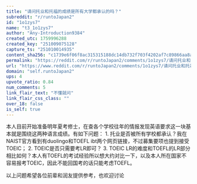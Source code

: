 ```yaml
---
title: "请问托业和托福的成绩是所有大学都承认的吗？"
subreddit: "r/runtoJapan2"
id: "1o1zys7"
name: "t3_1o1zys7"
author: "Any-Introduction9384"
created_utc: 1759996288
created_key: "251009075128"
capture_ts: "251010014935"
content_sha256: "c1739e6f06f8ac315315188dc14db732f703f4202af7c89866aa8afacc3ab612"
permalink: "https://reddit.com/r/runtoJapan2/comments/1o1zys7/请问托业和托福的成绩是所有大学都承认的吗/"
url: "https://www.reddit.com/r/runtoJapan2/comments/1o1zys7/请问托业和托福的成绩是所有大学都承认的吗/"
domain: "self.runtoJapan2"
ups: 4
upvote_ratio: 0.84
num_comments: 5
link_flair_text: "不懂就问"
link_flair_css_class: ""
over_18: false
is_self: true
---
```


本人目前开始准备明年夏考修士，在查各个学校往年的情报发现英语要求这一块基本就是围绕这两种语言成绩。有如下问题： 1.
托业是否被所有学校都承认？我在NAIST官方看到有duolingo和TOEFL
ibt两个网页链接，不过募集要项也提到接受TOEIC； 2.
TOEIC是否只需要考LR即可？ 3. TOEIC
LR的难度和TOEFL的LR部分相比如何？本人有TOEFL的考试经验所以想大约对比一下，以及本人所在国家不容易报考TOEIC，因此不能回国考的话只能考虑TOEFL。

以上问题希望各位前辈和润友提供参考，也欢迎讨论

